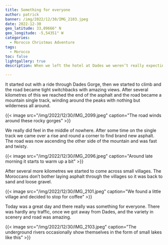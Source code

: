 ```yaml
---
title: Something for everyone
author: patrick
banner: /img/2022/12/30/IMG_2103.jpeg
date: 2022-12-30
geo_latitude: 33,89666° N
geo_longitude: -5,54351° W
categories:
  - Morocco Christmas Adventure
tags:
  - Morocco
toc: false
lightgallery: true
description: When we left the hotel at Dades we weren’t really expecting anything much. But the ride turned out to be one of the best and most varied of the trip. 

---
```


<!--more-->

It started out with a ride through Dades Gorge, then we started to climb and the road became tight switchbacks with amazing views. After several kilometres of this we reached the end of the asphalt and the road became a mountain single track, winding around the peaks with nothing but wilderness all around. 

{{< image src="/img/2022/12/30/IMG_2099.jpeg" caption="The road winds around these rocky gorges" >}}

We really did feel in the middle of nowhere. After some time on the single track we came over a rise and round a corner to find brand new asphalt. The road was now ascending the other side of the mountain and was fast and twisty. 

{{< image src="/img/2022/12/30/IMG_2096.jpeg" caption="Around late morning it starts to warm up a bit" >}}

After several more kilometres we started to come across small villages. The Moroccans don’t bother laying asphalt through the villages so it was back to sand and loose gravel.

{{< image src="/img/2022/12/30/IMG_2101.jpeg" caption="We found a little village and decided to stop for coffee" >}}

Today was a great day and there really was something for everyone. There was hardly any traffic, once we got away from Dades, and the variety in scenery and road was amazing.

{{< image src="/img/2022/12/30/IMG_2103.jpeg" caption="The underground rivers occasionally show themselves in the form of small lakes like this" >}}